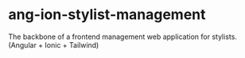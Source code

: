 # ang-ion-stylist-management
The backbone of a frontend management web application for stylists. (Angular + Ionic + Tailwind)
